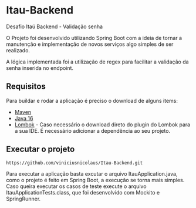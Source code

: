# Itau-Backend
Desafio Itaú Backend - Validação senha

O Projeto foi desenvolvido utilizando Spring Boot com a ideia de tornar a manutenção e implementação de novos serviços algo simples de ser realizado.

A lógica implementada foi a utilização de regex para facilitar a validação da senha inserida no endpoint.

## Requisitos

Para buildar e rodar a aplicação é preciso o download de alguns items:

- [Maven](http://maven.apache.org/download.cgi)
- [Java 16](https://www.oracle.com/java/technologies/javase-jdk16-downloads.html)
- [Lombok](https://projectlombok.org/) - Caso necessário o download direto do plugin do Lombok para a sua IDE. É necessário adicionar a dependência ao seu projeto.


## Executar o projeto 

```shell
https://github.com/viniciusnicolaus/Itau-Backend.git
```

Para executar a aplicação basta excutar o arquivo ItauApplication.java, como o projeto é feito em Spring Boot, a execução se torna mais simples. Caso queira executar os casos de teste execute o arquivo ItauApplicationTests.class, que foi desenvolvido com Mockito e SpringRunner.



